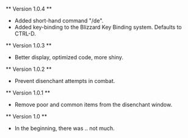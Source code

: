 ** Version 1.0.4 **
* Added short-hand command "/de".
* Added key-binding to the Blizzard Key Binding system. Defaults to CTRL-D.

** Version 1.0.3 **
* Better display, optimized code, more shiny.

** Version 1.0.2 **
* Prevent disenchant attempts in combat.

** Version 1.0.1 **
* Remove poor and common items from the disenchant window.

** Version 1.0 **
* In the beginning, there was .. not much.